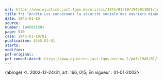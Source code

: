 ```yaml
---
url: https://www.ejustice.just.fgov.be/eli/loi/1945/01/10/1945011001/justel
title-fr: "Arrêté-Loi concernant la sécurité sociale des ouvriers mineurs et assimilés. (NOTE : Consultation des versions antérieures à partir du 04-10-1983 et mise à jour au 31-12-2002)"
date: 1945-01-10
source:
number: 1945011001
page: 510
case: 1945-01-10/01
publication: 1945-02-01
starts:
modifies:
pdf-original:
pdf-consolidated: https://www.ejustice.just.fgov.be/img_l/pdf/1945/01/10/1945011001_F.pdf
---
```


(abrogé) <L 2002-12-24/31, art. 166, 015;  En vigueur :  01-01-2003>
